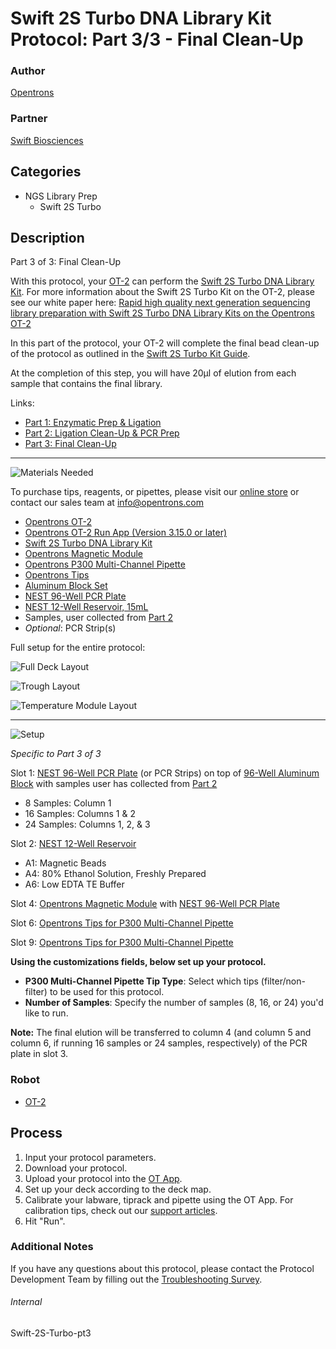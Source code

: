 # Swift 2S Turbo DNA Library Kit Protocol: Part 3/3 - Final Clean-Up

### Author
[Opentrons](https://opentrons.com/)

### Partner
[Swift Biosciences](https://swiftbiosci.com/)

## Categories
* NGS Library Prep
	* Swift 2S Turbo


## Description
Part 3 of 3: Final Clean-Up


With this protocol, your [OT-2](https://shop.opentrons.com/collections/ot-2-robot/products/ot-2) can perform the [Swift 2S Turbo DNA Library Kit](https://swiftbiosci.com/swift-2s-turbo-dna-library-kits/). For more information about the Swift 2S Turbo Kit on the OT-2, please see our white paper here: [Rapid high quality next generation sequencing library preparation with Swift 2S Turbo DNA Library Kits on the Opentrons OT-2](https://opentrons-landing-img.s3.amazonaws.com/bundles/fully_automated_ngs_application_note.pdf)


In this part of the protocol, your OT-2 will complete the final bead clean-up of the protocol as outlined in the [Swift 2S Turbo Kit Guide](https://swiftbiosci.com/wp-content/uploads/2019/11/PRT-001-2S-Turbo-DNA-Library-Kit-Rev-1.pdf).


At the completion of this step, you will have 20μl of elution from each sample that contains the final library.

Links:
* [Part 1: Enzymatic Prep & Ligation](https://protocols.opentrons.com/protocol/swift-2s-turbo-pt1)
* [Part 2: Ligation Clean-Up & PCR Prep](https://protocols.opentrons.com/protocol/swift-2s-turbo-pt2)
* [Part 3: Final Clean-Up](https://protocols.opentrons.com/protocol/swift-2s-turbo-pt3)




---
![Materials Needed](https://s3.amazonaws.com/opentrons-protocol-library-website/custom-README-images/001-General+Headings/materials.png)

To purchase tips, reagents, or pipettes, please visit our [online store](https://shop.opentrons.com/) or contact our sales team at [info@opentrons.com](mailto:info@opentrons.com)

* [Opentrons OT-2](https://shop.opentrons.com/collections/ot-2-robot/products/ot-2)
* [Opentrons OT-2 Run App (Version 3.15.0 or later)](https://opentrons.com/ot-app/)
* [Swift 2S Turbo DNA Library Kit](https://swiftbiosci.com/swift-2s-turbo-dna-library-kits/)
* [Opentrons Magnetic Module](https://shop.opentrons.com/collections/hardware-modules/products/magdeck)
* [Opentrons P300 Multi-Channel Pipette](https://shop.opentrons.com/collections/ot-2-robot/products/8-channel-electronic-pipette)
* [Opentrons Tips](https://shop.opentrons.com/collections/opentrons-tips)
* [Aluminum Block Set](https://shop.opentrons.com/collections/racks-and-adapters/products/aluminum-block-set)
* [NEST 96-Well PCR Plate](https://shop.opentrons.com/collections/lab-plates/products/nest-0-1-ml-96-well-pcr-plate-full-skirt)
* [NEST 12-Well Reservoir, 15mL](https://shop.opentrons.com/collections/reservoirs/products/nest-12-well-reservoir-15-ml)
* Samples, user collected from [Part 2](https://protocols.opentrons.com/protocol/swift-2s-turbo-pt2)
* *Optional*: PCR Strip(s)


Full setup for the entire protocol:

![Full Deck Layout](https://s3.amazonaws.com/opentrons-protocol-library-website/custom-README-images/swift-2s-protocol/deck_layout_names.png)

![Trough Layout](https://s3.amazonaws.com/opentrons-protocol-library-website/custom-README-images/swift-2s-protocol/trough_layout.jpeg)

![Temperature Module Layout](https://s3.amazonaws.com/opentrons-protocol-library-website/custom-README-images/swift-2s-protocol/aluminum_block_layout.jpeg)



---
![Setup](https://s3.amazonaws.com/opentrons-protocol-library-website/custom-README-images/001-General+Headings/Setup.png)

*Specific to Part 3 of 3*


Slot 1: [NEST 96-Well PCR Plate](https://shop.opentrons.com/collections/lab-plates/products/nest-0-1-ml-96-well-pcr-plate-full-skirt) (or PCR Strips) on top of [96-Well Aluminum Block](https://shop.opentrons.com/collections/racks-and-adapters/products/aluminum-block-set) with samples user has collected from [Part 2](https://protocols.opentrons.com/protocol/swift-2s-turbo-pt2)
* 8 Samples: Column 1
* 16 Samples: Columns 1 & 2
* 24 Samples: Columns 1, 2, & 3


Slot 2: [NEST 12-Well Reservoir](https://shop.opentrons.com/collections/reservoirs/products/nest-12-well-reservoir-15-ml)
* A1: Magnetic Beads
* A4: 80% Ethanol Solution, Freshly Prepared
* A6: Low EDTA TE Buffer


Slot 4: [Opentrons Magnetic Module](https://shop.opentrons.com/collections/hardware-modules/products/magdeck) with [NEST 96-Well PCR Plate](https://shop.opentrons.com/collections/lab-plates/products/nest-0-1-ml-96-well-pcr-plate-full-skirt)


Slot 6: [Opentrons Tips for P300 Multi-Channel Pipette](https://shop.opentrons.com/collections/opentrons-tips)


Slot 9: [Opentrons Tips for P300 Multi-Channel Pipette](https://shop.opentrons.com/collections/opentrons-tips)



**Using the customizations fields, below set up your protocol.**
* **P300 Multi-Channel Pipette Tip Type**: Select which tips (filter/non-filter) to be used for this protocol.
* **Number of Samples**: Specify the number of samples (8, 16, or 24) you'd like to run.


__Note:__ The final elution will be transferred to column 4 (and column 5 and column 6, if running 16 samples or 24 samples, respectively) of the PCR plate in slot 3.


### Robot
* [OT-2](https://opentrons.com/ot-2)

## Process

1. Input your protocol parameters.
2. Download your protocol.
3. Upload your protocol into the [OT App](https://opentrons.com/ot-app).
4. Set up your deck according to the deck map.
5. Calibrate your labware, tiprack and pipette using the OT App. For calibration tips, check out our [support articles](https://support.opentrons.com/en/collections/1559720-guide-for-getting-started-with-the-ot-2).
6. Hit "Run".

### Additional Notes
If you have any questions about this protocol, please contact the Protocol Development Team by filling out the [Troubleshooting Survey](https://protocol-troubleshooting.paperform.co/).

###### Internal
Swift-2S-Turbo-pt3
